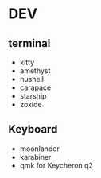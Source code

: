 # DEV

## terminal

- kitty
- amethyst
- nushell
- carapace
- starship
- zoxide

## Keyboard

- moonlander
- karabiner
- qmk for Keycheron q2
